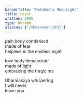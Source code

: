 ```yaml
---
bannerTitle: "Mahabodhi Moonlight" 
title: never
written: 2005
type: hk/mbm
aliases: ['/mbm/never.html']
---
```


pain body condensed  
made of fear  
helpless in the endless night  
 
love body immaculate  
made of light  
embracing the tragic me
 
Dharmakaya whispering  
I will never  
leave you
